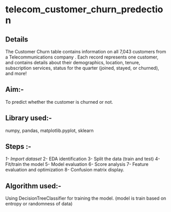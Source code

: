 # telecom_customer_churn_predection

## Details
The Customer Churn table contains information on all 7,043 customers from a Telecommunications company .
Each record represents one customer, and contains details about their demographics, location, tenure, subscription services, status for the quarter (joined, stayed, or churned), and more!

## Aim:- 
 To predict whether the customer is churned or not.

## Library used:-
  numpy, 
  pandas,
  matplotlib.pyplot,
  sklearn

 ## Steps :-
 *1- Import dataset*
 2- EDA identification
 3- Split the data (train and test)
 4- Fit/train the model
 5- Model evaluation 
 6- Score analysis
 7- Feature evaluation and optimization
 8- Confusion matrix display.

 ## Algorithm used:-
   Using DecisionTreeClassifier for training the model. (model is train based on entropy or randomness of data)
  
  
 
 
 

 
